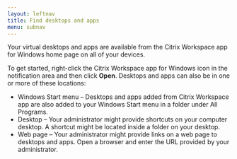 ```yaml
---
layout: leftnav
title: Find desktops and apps
menu: subnav
---
```


Your virtual desktops and apps are available from the Citrix Workspace app for Windows home page on all of your devices.

To get started, right-click the Citrix Workspace app for Windows icon in the notification area and then click **Open**. Desktops and apps can also be in one or more of these locations:

*  Windows Start menu – Desktops and apps added from Citrix Workspace app are also added to your Windows Start menu in a folder under All Programs.
*  Desktop – Your administrator might provide shortcuts on your computer desktop. A shortcut might be located inside a folder on your desktop.
*  Web page – Your administrator might provide links on a web page to desktops and apps. Open a browser and enter the URL provided by your administrator.
